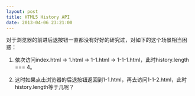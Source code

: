 ```yaml
---
layout: post
title: HTML5 History API
date: 2013-04-06 23:21:00
---
```

对于浏览器的前进后退按钮一直都没有好好的研究过，对如下的这个场景相当困惑：

1. 依次访问index.html -> 1.html -> 1-1.html -> 1-1-1.html，此时history.length === 4。

2. 这时如果点击浏览器的后退按钮返回到1-1.html，再去访问1-1-2.html，此时history.length等于几呢？

